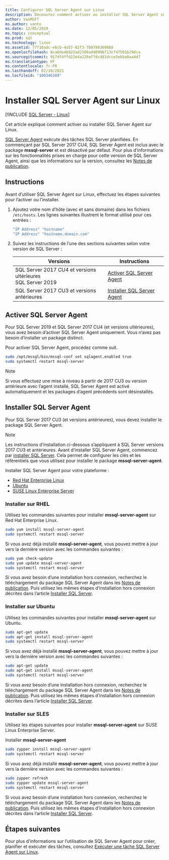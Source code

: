 ```yaml
---
title: Configurer SQL Server Agent sur Linux
description: Découvrez comment activer ou installer SQL Server Agent sur Linux. À partir de SQL Server 2017 CU4, SQL Server Agent est inclus avec le package mssql-server.
author: VanMSFT
ms.author: vanto
ms.date: 12/05/2019
ms.topic: conceptual
ms.prod: sql
ms.technology: linux
ms.assetid: 77f16adc-e6cb-4a57-82f3-7b9780369868
ms.openlocfilehash: 8ca8de4b922ad2108ad40996713cf47501b29dca
ms.sourcegitcommit: 917df4ffd22e4a229af7dc481dcce3ebba0aa4d7
ms.translationtype: HT
ms.contentlocale: fr-FR
ms.lasthandoff: 02/10/2021
ms.locfileid: "100346389"
---
```

# <a name="install-sql-server-agent-on-linux"></a>Installer SQL Server Agent sur Linux

[!INCLUDE [SQL Server - Linux](../includes/applies-to-version/sql-linux.md)]

Cet article explique comment activer ou installer SQL Server Agent sur Linux.

[SQL Server Agent](../ssms/agent/sql-server-agent.md) exécute des tâches SQL Server planifiées. En commençant par SQL Server 2017 CU4, SQL Server Agent est inclus avec le package **mssql-server** et est désactivé par défaut. Pour plus d’informations sur les fonctionnalités prises en charge pour cette version de SQL Server Agent, ainsi que les informations sur la version, consultez les [Notes de publication](sql-server-linux-release-notes.md).

## <a name="instructions"></a>Instructions

Avant d’utiliser SQL Server Agent sur Linux, effectuez les étapes suivantes pour l’activer ou l’installer.

1. Ajoutez votre nom d’hôte (avec et sans domaine) dans les fichiers `/etc/hosts`. Les lignes suivantes illustrent le format utilisé pour ces entrées :

   ```bash
   "IP Address" "hostname"
   "IP Address" "hostname.domain.com"
   ```

1. Suivez les instructions de l’une des sections suivantes selon votre version de SQL Server :

   | Versions | Instructions |
   |---|---|
   | SQL Server 2017 CU4 et versions ultérieures</br>SQL Server 2019 | [Activer SQL Server Agent](#EnableAgentAfterCU4) |
   | SQL Server 2017 CU3 et versions antérieures | [Installer SQL Server Agent](#InstallAgentBelowCU4) |

## <a name="enable-the-sql-server-agent"></a><a id="EnableAgentAfterCU4"></a>Activer SQL Server Agent

Pour SQL Server 2019 et SQL Server 2017 CU4 (et versions ultérieures), vous avez besoin d’activer SQL Server Agent uniquement. Vous n’avez pas besoin d’installer un package distinct.

Pour activer SQL Server Agent, procédez comme suit.

```bash
sudo /opt/mssql/bin/mssql-conf set sqlagent.enabled true 
sudo systemctl restart mssql-server
```

> [!NOTE]
> Si vous effectuez une mise à niveau à partir de 2017 CU3 ou version antérieure avec l’agent installé, SQL Server Agent est activé automatiquement et les packages d’agent précédents sont désinstallés.  

## <a name="install-the-sql-server-agent"></a><a name="InstallAgentBelowCU4"></a>Installer SQL Server Agent

Pour SQL Server 2017 CU3 (et versions antérieures), vous devez installer le package SQL Server Agent.

> [!NOTE]
> Les instructions d’installation ci-dessous s’appliquent à SQL Server versions 2017 CU3 et antérieures. Avant d’installer SQL Server Agent, commencez par [installer SQL Server](sql-server-linux-setup.md#platforms). Cela permet de configurer les clés et les référentiels que vous utilisez pour installer le package **mssql-server-agent**.

Installer SQL Server Agent pour votre plateforme :
- [Red Hat Enterprise Linux](#RHEL)
- [Ubuntu](#ubuntu)
- [SUSE Linux Enterprise Server](#SLES)

### <a name=""></a><a name="RHEL">Installer sur RHEL</a>

Utilisez les commandes suivantes pour installer **mssql-server-agent** sur Red Hat Enterprise Linux. 

```bash
sudo yum install mssql-server-agent
sudo systemctl restart mssql-server
```

Si vous avez déjà installé **mssql-server-agent**, vous pouvez mettre à jour vers la dernière version avec les commandes suivantes :

```bash
sudo yum check-update
sudo yum update mssql-server-agent
sudo systemctl restart mssql-server
```

Si vous avez besoin d’une installation hors connexion, recherchez le téléchargement du package SQL Server Agent dans les [Notes de publication](sql-server-linux-release-notes.md). Puis utilisez les mêmes étapes d’installation hors connexion décrites dans l’article [Installer SQL Server](sql-server-linux-setup.md#offline).

### <a name=""></a><a name="ubuntu">Installer sur Ubuntu</a>

Utilisez les commandes suivantes pour installer **mssql-server-agent** sur Ubuntu. 

```bash
sudo apt-get update 
sudo apt-get install mssql-server-agent
sudo systemctl restart mssql-server
```

Si vous avez déjà installé **mssql-server-agent**, vous pouvez mettre à jour vers la dernière version avec les commandes suivantes :

```bash
sudo apt-get update 
sudo apt-get install mssql-server-agent
sudo systemctl restart mssql-server
```

Si vous avez besoin d’une installation hors connexion, recherchez le téléchargement du package SQL Server Agent dans les [Notes de publication](sql-server-linux-release-notes.md). Puis utilisez les mêmes étapes d’installation hors connexion décrites dans l’article [Installer SQL Server](sql-server-linux-setup.md#offline).

### <a name=""></a><a name="SLES">Installer sur SLES</a>

Utilisez les étapes suivantes pour installer **mssql-server-agent** sur SUSE Linux Enterprise Server. 

Installer **mssql-server-agent** 

```bash
sudo zypper install mssql-server-agent
sudo systemctl restart mssql-server
```

Si vous avez déjà installé **mssql-server-agent**, vous pouvez mettre à jour vers la dernière version avec les commandes suivantes :

```bash
sudo zypper refresh
sudo zypper update mssql-server-agent
sudo systemctl restart mssql-server
```

Si vous avez besoin d’une installation hors connexion, recherchez le téléchargement du package SQL Server Agent dans les [Notes de publication](sql-server-linux-release-notes.md). Puis utilisez les mêmes étapes d’installation hors connexion décrites dans l’article [Installer SQL Server](sql-server-linux-setup.md#offline).

## <a name="next-steps"></a>Étapes suivantes
Pour plus d’informations sur l’utilisation de SQL Server Agent pour créer, planifier et exécuter des tâches, consultez [Exécuter une tâche SQL Server Agent sur Linux](sql-server-linux-run-sql-server-agent-job.md).